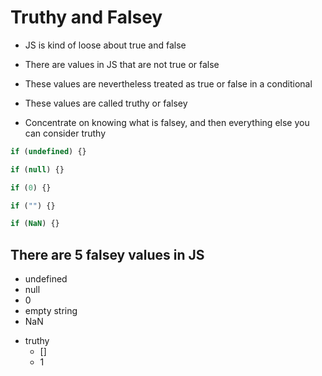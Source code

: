 # Truthy and Falsey

- JS is kind of loose about true and false

- There are values in JS that are not true or false
- These values are nevertheless treated as true or false in a conditional
- These values are called truthy or falsey


* Concentrate on knowing what is falsey, and then everything else you can consider truthy


```javascript
if (undefined) {}

if (null) {}

if (0) {}

if ("") {}

if (NaN) {}
```

## There are 5 falsey values in JS

- undefined
- null
- 0
- empty string
- NaN


* truthy
  - []
  - 1
